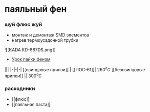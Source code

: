 # паяльный фен
### шуй флюс жуй

- монтаж и демонтаж SMD элементов
- нагрев термоусадочной трубки

![[KADA KD-887DS.png]]

- [Урок пайки феном](https://www.youtube.com/watch?v=0qmMqrD7OSo)

|||
|-|-|-|
[[свинцовые припои]]  | [[ПОС-61]]| $260^oC$
[[безсвинцовые припои]] || $300^oC$

### расходники

- [[флюс]]
- [[паяльная паста]]
